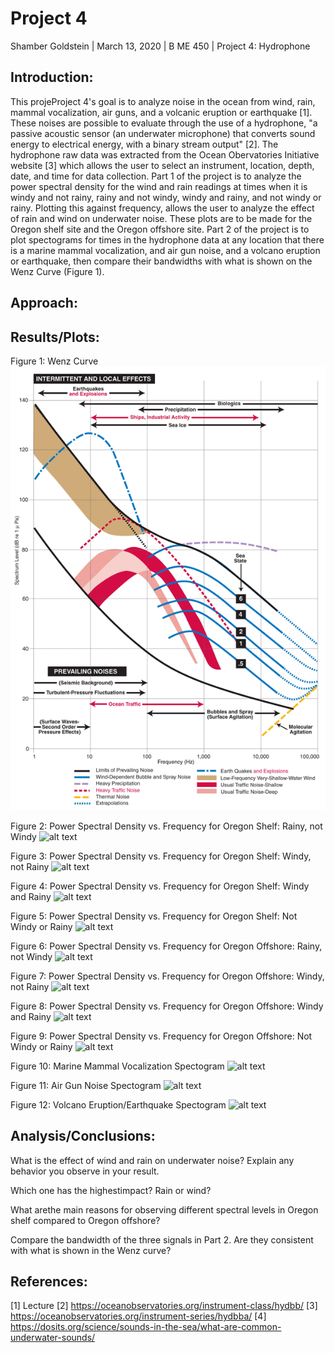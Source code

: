 # Project 4

Shamber Goldstein | March 13, 2020 | B ME 450 | Project 4: Hydrophone

## Introduction:

This projeProject 4's goal is to analyze noise in the ocean from wind, rain, mammal vocalization, air guns, and a volcanic eruption or earthquake [1]. These noises are possible to evaluate through the use of a hydrophone, "a passive acoustic sensor (an underwater microphone) that converts sound energy to electrical energy, with a binary stream output" [2]. The hydrophone raw data was extracted from the Ocean Obervatories Initiative website [3] which allows the user to select an instrument, location, depth, date, and time for data collection. Part 1 of the project is to analyze the power spectral density for the wind and rain readings at times when it is windy and not rainy, rainy and not windy, windy and rainy, and not windy or rainy. Plotting this against frequency, allows the user to analyze the effect of rain and wind on underwater noise. These plots are to be made for the Oregon shelf site and the Oregon offshore site. Part 2 of the project is to plot spectograms for times in the hydrophone data at any location that there is a marine mammal vocalization, and air gun noise, and a volcano eruption or earthquake, then compare their bandwidths with what is shown on the Wenz Curve (Figure 1). 

## Approach:

## Results/Plots:

Figure 1: Wenz Curve
![alt text](https://github.com/shamgold/Project4/blob/master/Wentz-ambient-jm2013-600.png "Wenz Curve")

Figure 2: Power Spectral Density vs. Frequency for Oregon Shelf: Rainy, not Windy
![alt text](html "label")

Figure 3: Power Spectral Density vs. Frequency for Oregon Shelf: Windy, not Rainy
![alt text](html "label")

Figure 4: Power Spectral Density vs. Frequency for Oregon Shelf: Windy and Rainy
![alt text](html "label")

Figure 5: Power Spectral Density vs. Frequency for Oregon Shelf: Not Windy or Rainy
![alt text](html "label")

Figure 6: Power Spectral Density vs. Frequency for Oregon Offshore: Rainy, not Windy
![alt text](html "label")

Figure 7: Power Spectral Density vs. Frequency for Oregon Offshore: Windy, not Rainy
![alt text](html "label")

Figure 8: Power Spectral Density vs. Frequency for Oregon Offshore: Windy and Rainy
![alt text](html "label")

Figure 9: Power Spectral Density vs. Frequency for Oregon Offshore: Not Windy or Rainy
![alt text](html "label")

Figure 10: Marine Mammal Vocalization Spectogram
![alt text](html "label")

Figure 11: Air Gun Noise Spectogram
![alt text](html "label")

Figure 12: Volcano Eruption/Earthquake Spectogram
![alt text](html "label")

## Analysis/Conclusions:

What is the effect of wind and rain on underwater noise? Explain any behavior you observe in your result. 

Which one has the highestimpact? Rain or wind?

What arethe main reasons for observing different spectral levels in Oregon shelf compared to Oregon offshore? 

Compare the bandwidth of the three signals in Part 2. Are they consistent with what is shown in the Wenz curve?

## References:
[1] Lecture
[2] https://oceanobservatories.org/instrument-class/hydbb/ 
[3] https://oceanobservatories.org/instrument-series/hydbba/
[4] https://dosits.org/science/sounds-in-the-sea/what-are-common-underwater-sounds/
